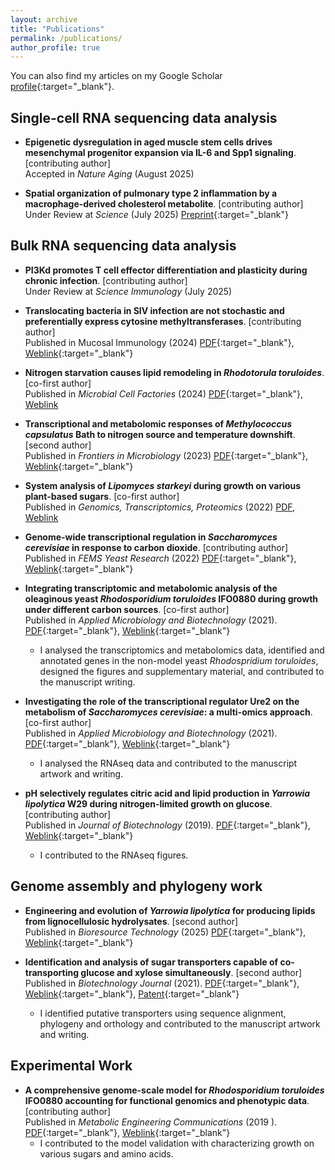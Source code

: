 ```yaml
---
layout: archive
title: "Publications"
permalink: /publications/
author_profile: true
---
```



You can also find my articles on my Google Scholar [profile](https://scholar.google.com/citations?user=AgGhccwAAAAJ&hl=en){:target="_blank"}.

## Single-cell RNA sequencing data analysis 
* **Epigenetic dysregulation in aged muscle stem cells drives mesenchymal progenitor expansion via IL-6 and Spp1 signaling**. [contributing author]  <br>
Accepted in *Nature Aging* (August 2025)

* **Spatial organization of pulmonary type 2 inflammation by a macrophage-derived cholesterol metabolite**. [contributing author]  <br>
Under Review at *Science* (July 2025) 
[Preprint](https://www.biorxiv.org/content/10.1101/2025.07.29.666625v1.abstract){:target="_blank"}

## Bulk RNA sequencing data analysis
* **PI3Kd promotes T cell effector differentiation and plasticity during chronic infection**. [contributing author]  <br>
Under Review at *Science Immunology* (July 2025)

* **Translocating bacteria in SIV infection are not stochastic and preferentially express cytosine methyltransferases**. [contributing author]  <br> 
Published in Mucosal Immunology (2024) 
[PDF](../files/2024_paper10.pdf){:target="_blank"}, 
[Weblink](https://www.sciencedirect.com/science/article/pii/S1933021924000746){:target="_blank"}

* **Nitrogen starvation causes lipid remodeling in _Rhodotorula toruloides_**. [co-first author] <br> 
Published in _Microbial Cell Factories_ (2024) 
[PDF](../files/2024_paper09.pdf){:target="_blank"}, 
[Weblink](https://link.springer.com/article/10.1186/s12934-024-02414-0)

* **Transcriptional and metabolomic responses of _Methylococcus capsulatus_ Bath to nitrogen source and temperature downshift**. [second author] <br>
Published in *Frontiers in Microbiology* (2023) 
[PDF](../files/2023_paper08.pdf){:target="_blank"}, 
[Weblink](https://www.frontiersin.org/journals/microbiology/articles/10.3389/fmicb.2023.1259015/full){:target="_blank"}

* **System analysis of _Lipomyces starkeyi_ during growth on various plant-based sugars**. [co-first author] <br>
Published in _Genomics, Transcriptomics, Proteomics_ (2022) 
[PDF](../files/2022_paper07.pdf), 
[Weblink](https://link.springer.com/article/10.1007/s00253-022-12084-w)

* **Genome-wide transcriptional regulation in _Saccharomyces cerevisiae_ in response to carbon dioxide**. [contributing author] <br> 
Published in _FEMS Yeast Research_ (2022) 
[PDF](../files/2022_paper06.pdf){:target="_blank"}, 
[Weblink](https://academic.oup.com/femsyr/article/22/1/foac032/6595876){:target="_blank"}

* **Integrating transcriptomic and metabolomic analysis of the oleaginous yeast _Rhodosporidium toruloides_ IFO0880 during growth under different carbon sources**. [co-first author] <br>
Published in _Applied Microbiology and Biotechnology_ (2021). 
[PDF](../files/2021_paper05.pdf){:target="_blank"}, 
[Weblink](https://doi.org/10.1007/s00253-021-11549-8){:target="_blank"} <br>
    * I analysed the transcriptomics and metabolomics data, identified and annotated genes in the non-model yeast _Rhodospridium toruloides_, designed the figures and supplementary material, and contributed to the manuscript writing.  <br>

* **Investigating the role of the transcriptional regulator Ure2 on the metabolism of _Saccharomyces cerevisiae_: a multi-omics approach**. [co-first author] <br>
Published in _Applied Microbiology and Biotechnology_ (2021). 
[PDF](../files/2021_paper03.pdf){:target="_blank"}, 
[Weblink](https://doi.org/10.1007/s00253-021-11394-9){:target="_blank"}<br> 
    * I analysed the RNAseq data and contributed to the manuscript artwork and writing.  <br>

* **pH selectively regulates citric acid and lipid production in _Yarrowia lipolytica_ W29 during nitrogen-limited growth on glucose**. [contributing author] <br>
Published in _Journal of Biotechnology_ (2019). 
[PDF](../files/2019_paper01.pdf){:target="_blank"}, 
[Weblink](https://doi.org/10.1016/j.jbiotec.2018.10.012){:target="_blank"} <br> 
    * I contributed to the RNAseq figures.  <br>

## Genome assembly and phylogeny work

* **Engineering and evolution of _Yarrowia lipolytica_ for producing lipids from lignocellulosic hydrolysates**. [second author] <br>
Published in _Bioresource Technology_ (2025) 
[PDF](../files/2025_paper11.pdf){:target="_blank"}, 
[Weblink](https://www.sciencedirect.com/science/article/pii/S0960852424015104){:target="_blank"}

* **Identification and analysis of sugar transporters capable of co-transporting glucose and xylose simultaneously**. [second author] <br>
Published in _Biotechnology Journal_ (2021). 
[PDF](../files/2021_paper04.pdf){:target="_blank"}, 
[Weblink](https://doi.org/10.1002/biot.202100238){:target="_blank"}, 
[Patent](https://patentcenter.uspto.gov/applications/17918040){:target="_blank"} <br>
    * I identified putative transporters using sequence alignment, phylogeny and orthology and contributed to the manuscript artwork and writing.<br>

## Experimental Work 

* **A comprehensive genome-scale model for _Rhodosporidium toruloides_ IFO0880 accounting for functional genomics and phenotypic data**. [contributing author] <br>
Published in _Metabolic Engineering Communications_ (2019 ). 
[PDF](../files/2019_paper02.pdf){:target="_blank"}, 
[Weblink](https://doi.org/10.1016/j.mec.2019.e00101){:target="_blank"} <br>  
    * I contributed to the model validation with characterizing growth on various sugars and amino acids.  <br>


<!--*  Title. [? co-authors] <br>
Accepted in _Journal_ (year). [Download](../files/________.pdf) [Link](https://doi.org/___________)<br> 
my work.  <br> -->
